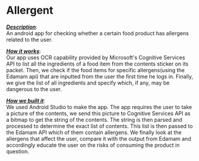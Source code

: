 # Allergent

<b><u><i>Description</i></u></b>:<br/> 
An android app for checking whether a certain food product has allergens related to the user.

<b><u><i>How it works</i></u></b>:<br/> 
Our app uses OCR capability provided by Microsoft's Cognitive Services API to list all the ingredients of a food item from the contents sticker on its packet. Then, we check if the food items for specific allergens(using the Edamam api) that are inputted from the user the first time he logs in. Finally, we give the list of all ingredients and specify which, if any, may be dangerous to the user.

<b><u><i>How we built it</i></u></b>:<br/> 
We used Android Studio to make the app. The app requires the user to take a picture of the contents, we send this picture to Cognitive Services API as a bitmap to get the string of the contents. The string is then parsed and processed to determine the exact list of contents. This list is then passed to the Edamam API which of them contain allergens. We finally look at the allergens that affect the user, compare it with the output from Edamam and accordingly educate the user on the risks of consuming the product in question.
